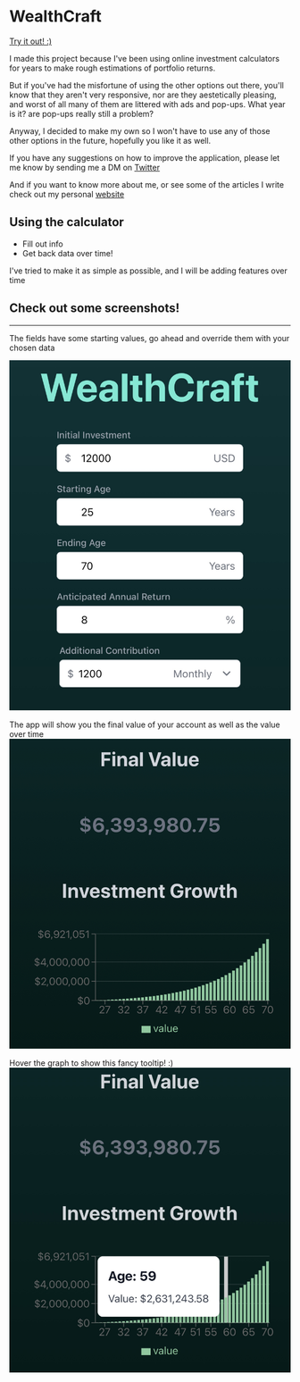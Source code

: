 # WealthCraft

[Try it out! :)](https://wealth-craft.vercel.app/)

I made this project because I've been using online investment calculators for years to make rough estimations of portfolio returns. 

But if you've had the misfortune of using the other options out there, you'll know that they aren't very responsive, nor are they aestetically pleasing, and worst of all many of them are littered with ads and pop-ups. What year is it? are pop-ups really still a problem? 

Anyway, I decided to make my own so I won't have to use any of those other options in the future, hopefully you like it as well. 

If you have any suggestions on how to improve the application, please let me know by sending me a DM on [Twitter](https://twitter.com/Elliot_Adinolfi)

And if you want to know more about me, or see some of the articles I write check out my personal [website](https://www.elliotadinolfi.dev/)

## Using the calculator

- Fill out info
- Get back data over time! 

I've tried to make it as simple as possible, and I will be adding features over time

## Check out some screenshots!
------

The fields have some starting values, go ahead and override them with your chosen data

![input fields](/pictures/inputs.jpg)

The app will show you the final value of your account as well as the value over time
![picture of graph](/pictures/graph.jpg)

Hover the graph to show this fancy tooltip! :)
![picture of tooltip](/pictures/tooltip.jpg)

